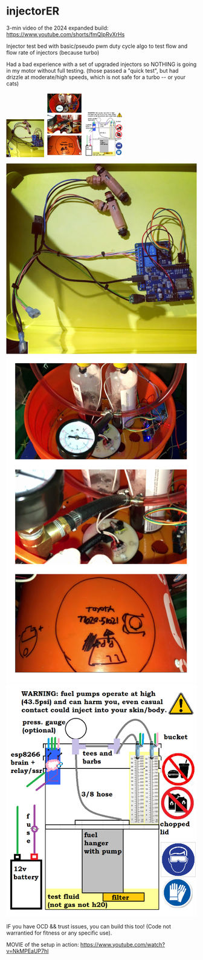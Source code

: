# injectorER
3-min video of the 2024 expanded build: https://www.youtube.com/shorts/fmQIpRvXrHs 

Injector test bed with basic/pseudo pwm duty cycle algo to test flow and flow rate of injectors (because turbo)

Had a bad experience with a set of upgraded injectors so NOTHING is going in my motor without full testing.
(those passed a "quick test", but had drizzle at moderate/high speeds, which is not safe for a turbo -- or your cats)

<img src="brain.jpg" width=100> <img src="bucket.png" width=100> <img src="blockDiagram.png" width=100>

![use MY brain](/brain.jpg)
![buckets of fun](/bucket.png)
![for blockheads ONLY](/blockDiagram.png)

IF you have OCD && trust issues, you can build this too! (Code not warrantied for fitness or any specific use).

MOVIE of the setup in action: https://www.youtube.com/watch?v=NkMPEaUP7hI
